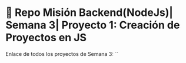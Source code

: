 # 📒 Repo Misión Backend(NodeJs)| Semana 3| Proyecto 1: Creación de Proyectos en JS

Enlace de todos los proyectos de Semana 3:
``


